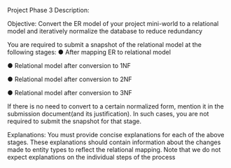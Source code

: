 Project Phase 3 Description:

Objective: Convert the ER model of your project mini-world to a relational model and iteratively normalize the database to reduce redundancy

You are required to submit a snapshot of the relational model at the following stages:
● After mapping ER to relational model

● Relational model after conversion to 1NF

● Relational model after conversion to 2NF

● Relational model after conversion to 3NF

If there is no need to convert to a certain normalized form, mention it in the submission
document(and its justification). In such cases, you are not required to submit the snapshot for
that stage.

Explanations:
You must provide concise explanations for each of the above stages. These explanations should
contain information about the changes made to entity types to reflect the relational mapping.
Note that we do not expect explanations on the individual steps of the process
